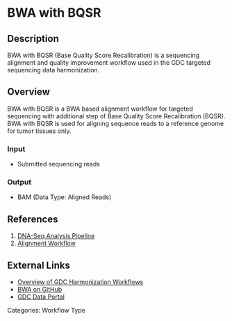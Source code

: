 # BWA with BQSR

## Description ##

BWA with BQSR (Base Quality Score Recalibration) is a sequencing alignment and quality improvement workflow used in the GDC targeted sequencing data harmonization. 

## Overview ##

BWA with BQSR is a BWA based alignment workflow for targeted sequencing with additional step of Base Quality Score Recalibration (BQSR). BWA with BQSR is used for aligning sequence reads to a reference genome for tumor tissues only.

### Input

* Submitted sequencing reads

### Output

* BAM (Data Type: Aligned Reads)

## References ##

1. [DNA-Seq Analysis Pipeline](/Data/Bioinformatics_Pipelines/DNA_Seq_Variant_Calling_Pipeline/)
1. [Alignment Workflow](/Data/Bioinformatics_Pipelines/DNA_Seq_Variant_Calling_Pipeline/#alignment-workflow)

## External Links ##

* [Overview of GDC Harmonization Workflows](https://github.com/NCI-GDC/gdc-workflow-overview/blob/master/README.md)
* [BWA on GitHub](https://github.com/lh3/bwa)
* [GDC Data Portal](https://portal.gdc.cancer.gov)

Categories: Workflow Type